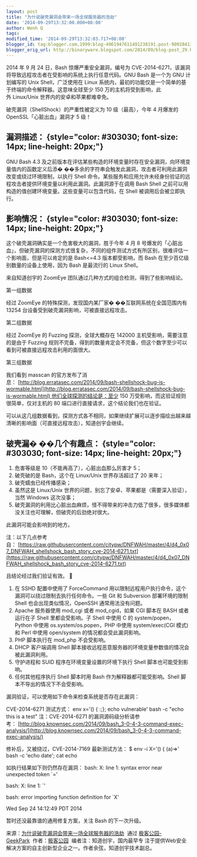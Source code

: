 ```yaml
---
layout: post
title: "为什说破壳漏洞会带来一场全球服务器的浩劫"
date: '2014-09-29T13:32:00.000+08:00'
author: Wenh Q
tags:
modified_time: '2014-09-29T13:32:03.717+08:00'
blogger_id: tag:blogger.com,1999:blog-4961947611491238191.post-90928413899217265
blogger_orig_url: http://binaryware.blogspot.com/2014/09/blog-post_29.html
---
```


2014 年 9 月 24 日，Bash 惊爆严重安全漏洞，编号为
CVE-2014-6271，该漏洞将导致远程攻击者在受影响的系统上执行任意代码。GNU
Bash 是一个为 GNU 计划编写的 Unix Shell，广泛使用在 Linux
系统内，最初的功能仅是一个简单的基于终端的命令解释器。这意味全球至少 150
万的主机将受到影响，此外 Linux/Unix 世界内的安卓和苹果都难幸免。

破壳漏洞（ShellShock）的严重性被定义为 10 级（最高），今年 4 月爆发的
OpenSSL「心脏出血」漏洞才 5 级！

漏洞描述： {style="color: #303030; font-size: 14px; line-height: 20px;"}
----------

GNU Bash 4.3
及之前版本在评估某些构造的环境变量时存在安全漏洞，向环境变量值内的函数定义后添�
��多余的字符串会触发此漏洞，攻击者可利用此漏洞改变或绕过环境限制，以执行
Shell
命令。某些服务和应用允许未经身份验证的远程攻击者提供环境变量以利用此漏洞。此漏洞源于在调用
Bash Shell 之前可以用构造的值创建环境变量。这些变量可以包含代码，在
Shell 被调用后会被立即执行。

影响情况： {style="color: #303030; font-size: 14px; line-height: 20px;"}
----------

这个破壳漏洞确实是一个危害极大的漏洞，胜于今年 4 月 8
号爆发的「心脏出血」，但破壳漏洞的探测方式很复杂，不同的组件测试方式有所区别，很难评估一个影响面，但是可以肯定的是
Bash<=4.3 版本都受影响，而 Bash 在至少百亿级别数量的设备上使用，因为
Bash 是最流行的 Linux Shell。

来自知道创宇的 ZoomEye 团队通过几种方式的组合检测，得到了些影响结论。

第一组数据

经过 ZoomEye 的特殊探测，发现国内某厂家� ��互联网系统在全国范围内有
13254 台设备受到破壳漏洞影响，可被直接远程攻击。

第二组数据

经过 ZoomEye 的 Fuzzing 探测，全球大概存在 142000
主机受影响，需要注意的是由于 Fuzzing
规则不完备，得到的数量肯定会不完备，但这个数字至少可以看到可被直接远程攻击利用的面很大。

第三组数据

我们看到 masscan
的官方发布了消息： [http://blog.erratasec.com/2014/09/bash-shellshock-bug-is-wormable.html](http://blog.erratasec.com/2014/09/bash-shellshock-bug-is-wormable.html) 他们全球探测的结论是：至少
150 万受影响，而这验证规则很简单，仅对主机的 80
端口进行直接请求，这个结论我们也在验证。

可以从这几组数据看到，探测方式各不相同，如果继续扩展可以逐步描绘出越来越清晰的影响面（可直接远程攻击），知道创宇会继续。

破壳漏� ��几个有趣点： {style="color: #303030; font-size: 14px; line-height: 20px;"}
----------------------

1.  危害等级是 10（不能再高了），心脏出血那么厉害才 5；
2.  破壳破的是 Bash，这个在 Linux/Unix 世界存活超过了 20 来年；
3.  破壳蠕虫已经传播感染；
4.  虽然这是 Linux/Unix
    世界的问题，别忘了安卓、苹果都是（需要深入验证），当然 Windows
    这次没事；
5.  破壳漏洞的利用比心脏出血麻烦，怪不得带来的冲击力低了很多，很多媒体都没关注也可理解，但破壳的后劲绝对很大。

此漏洞可能会影响到的地方。

注：以下几点参考自： [https://raw.githubusercontent.com/citypw/DNFWAH/master/4/d4_0x07_DNFWAH_shellshock_bash_story_cve-2014-6271.txt](https://raw.githubusercontent.com/citypw/DNFWAH/master/4/d4_0x07_DNFWAH_shellshock_bash_story_cve-2014-6271.txt)

且结论经过我们验证有效。 

1.  在 SSHD 配置中使用了 ForceCommand
    用以限制远程用户执行命令，这个漏洞可以绕过限制去执行任何命令。一些
    Git 和 Subversion 部署环境的限制 Shell 也会出现类似情况，OpenSSH
    通常用法没有问题。
2.  Apache 服务器使用 mod_cgi 或者 mod_cgid，如果 CGI 脚本在 BASH
    或者运行在子 Shell 里都会受影响。子 Shell 中使用 C 的
    system/popen，Python 中使用 os.system/os.popen，PHP 中使用
    system/exec(CGI 模式) 和 Perl 中使用 open/system
    的情况都会受此漏洞影响。
3.  PHP 脚本执行在 mod_php 不会受影响。
4.  DHCP 客户端调用 Shell
    脚本接收远程恶意服务器的环境变量参数值的情况会被此漏洞利用。
5.  守护进程和 SUID 程序在环境变量设置的环境下执行 Shell
    脚本也可能受到影响。
6.  任何其他程序执行 Shell 脚本时用 Bash 作为解释器都可能受影响。Shell
    脚本不导出的情况下不会受影响。

漏洞验证，可以使用如下命令来检查系统是否存在此漏洞：

CVE-2014-6271 测试方式： env x='() { :;}; echo vulnerable' bash -c "echo
this is a test" 注：CVE-2014-6271
的漏洞源码级分析请参考： [http://blog.knownsec.com/2014/09/bash_3-0-4-3-command-exec-analysis/](http://blog.knownsec.com/2014/09/bash_3-0-4-3-command-exec-analysis/)

修补后，又被绕过，CVE-2014-7169 最新测试方法： $ env -i X='() {
(a)=>' bash -c 'echo date'; cat echo

如执行结果如下则仍然存在漏洞： bash: X: line 1: syntax error near
unexpected token `='

bash: X: line 1: `'

bash: error importing function definition for `X'

Wed Sep 24 14:12:49 PDT 2014

暂时还没最靠谱的通用修复方案，关注 Bash 的下一次升级。



来源：[为什说破壳漏洞会带来一场全球服务器的浩劫](http://www.geekpark.net/topics/211035)  通过 [极客公园-GeekPark](http://www.geekpark.net/)  作者：[极客公园](http://www.geekpark.net/users/894)  编者注：知道创宇，国内最早专
注于提供Web安全解决方案的自主创新型企业之一。作者余弦，知道创宇技术副总。
